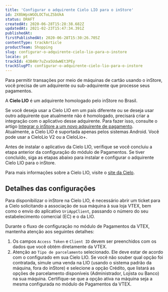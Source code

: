 ```yaml
---
title: 'Configurar o adquirente Cielo LIO para o inStore'
id: 2X8bWpsWGOLOCToLZSbUkA
status: DRAFT
createdAt: 2020-06-28T15:28:38.682Z
updatedAt: 2021-02-23T15:47:34.391Z
publishedAt: 
firstPublishedAt: 2020-06-28T15:30:26.705Z
contentType: trackArticle
productTeam: Shopping
slug: configurar-o-adquirente-cielo-lio-para-o-instore
locale: pt
trackId: 43B4Nr7uZva5UdwWEt3PEy
trackSlugPT: configurar-o-adquirente-cielo-lio-para-o-instore
---
```


Para permitir transações por meio de máquinas de cartão usando o inStore, você precisa de um adquirente ou sub-adquirente que processe seus pagamentos.

A __Cielo LIO__ é um adquirente homologado pelo inStore no Brasil.

<div class="alert alert-warning">
Se você deseja usar a Cielo LIO em um país diferente ou se deseja usar outro adquirente que atualmente não é homologado, precisará criar a integração com o aplicativo desse adquirente. Para fazer isso, consulte o artigo <a href="https://help.vtex.com/pt/tracks/instore-integration--6NTqymtXmL9cNy8w1ouAod"> Integrar o inStore a um novo adquirente de pagamento</a>.
</div>

<div class="alert alert-info">
Atualmente, a Cielo LIO é suportada apenas pelos sistemas Android. Você pode usar a CieloLio V2 ou a CieloLio+.
</div>

Antes de instalar o aplicativo da Cielo LIO, verifique se você concluiu a etapa anterior da configuração do módulo de Pagamentos. Se tiver concluído, siga as etapas abaixo para instalar e configurar o adquirente Cielo LIO para o inStore.

Para mais informações sobre a Cielo LIO, visite o [site da Cielo](https://www.cielo.com.br/comprar-maquina-de-cartao).

## Detalhes das configurações

Para disponibilizar o inStore na Cielo LIO, é necessário abrir um ticket para a Cielo solicitando a associação de sua máquina à sua loja VTEX, bem como o envio do aplicativo `UriAppClient`, passando o número do seu estabelecimento comercial (EC) e o da LIO.

Durante o fluxo de configuração no módulo de Pagamentos da VTEX, mantenha atenção aos seguintes detalhes:

1. Os campos `Access Token` e `Client ID` devem ser preenchidos com os dados que você obtém diretamente da VTEX.
2. Atenção ao `Tipo de parcelamento` selecionado. Ele deve estar de acordo com o configurado em sua Cielo LIO. Se você não souber qual opção foi contratada, simule uma venda na LIO (usando o sistema padrão da máquina, fora do inStore) e selecione a opção Crédito, que listará as opções de parcelamento disponíveis (Administrador, Lojista ou Banco) na sua máquina. Certifique-se que a opção ativa na máquina seja a mesma configurada no módulo de Pagamentos da VTEX.
